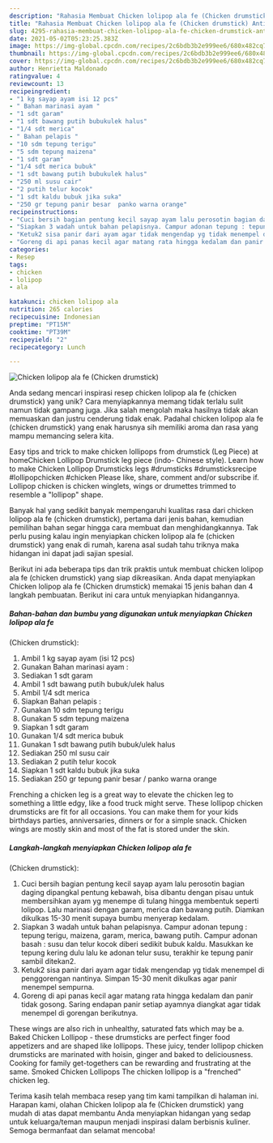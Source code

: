 ```yaml
---
description: "Rahasia Membuat Chicken lolipop ala fe (Chicken drumstick) Anti Gagal"
title: "Rahasia Membuat Chicken lolipop ala fe (Chicken drumstick) Anti Gagal"
slug: 4295-rahasia-membuat-chicken-lolipop-ala-fe-chicken-drumstick-anti-gagal
date: 2021-05-02T05:23:25.383Z
image: https://img-global.cpcdn.com/recipes/2c6bdb3b2e999ee6/680x482cq70/chicken-lolipop-ala-fe-chicken-drumstick-foto-resep-utama.jpg
thumbnail: https://img-global.cpcdn.com/recipes/2c6bdb3b2e999ee6/680x482cq70/chicken-lolipop-ala-fe-chicken-drumstick-foto-resep-utama.jpg
cover: https://img-global.cpcdn.com/recipes/2c6bdb3b2e999ee6/680x482cq70/chicken-lolipop-ala-fe-chicken-drumstick-foto-resep-utama.jpg
author: Henrietta Maldonado
ratingvalue: 4
reviewcount: 13
recipeingredient:
- "1 kg sayap ayam isi 12 pcs"
- " Bahan marinasi ayam "
- "1 sdt garam"
- "1 sdt bawang putih bubukulek halus"
- "1/4 sdt merica"
- " Bahan pelapis "
- "10 sdm tepung terigu"
- "5 sdm tepung maizena"
- "1 sdt garam"
- "1/4 sdt merica bubuk"
- "1 sdt bawang putih bubukulek halus"
- "250 ml susu cair"
- "2 putih telur kocok"
- "1 sdt kaldu bubuk jika suka"
- "250 gr tepung panir besar  panko warna orange"
recipeinstructions:
- "Cuci bersih bagian pentung kecil sayap ayam lalu perosotin bagian daging dipangkal pentung kebawah, bisa dibantu dengan pisau untuk membersihkan ayam yg menempe di tulang hingga membentuk seperti lolipop. Lalu marinasi dengan garam, merica dan bawang putih. Diamkan dikulkas 15-30 menit supaya bumbu menyerap kedalam."
- "Siapkan 3 wadah untuk bahan pelapisnya. Campur adonan tepung : tepung terigu, maizena, garam, merica, bawang putih. Campur adonan basah : susu dan telur kocok diberi sedikit bubuk kaldu. Masukkan ke tepung kering dulu lalu ke adonan telur susu, terakhir ke tepung panir sambil ditekan2."
- "Ketuk2 sisa panir dari ayam agar tidak mengendap yg tidak menempel di penggorengan nantinya. Simpan 15-30 menit dikulkas agar panir menempel sempurna."
- "Goreng di api panas kecil agar matang rata hingga kedalam dan panir tidak gosong. Saring endapan panir setiap ayamnya diangkat agar tidak menempel di gorengan berikutnya."
categories:
- Resep
tags:
- chicken
- lolipop
- ala

katakunci: chicken lolipop ala 
nutrition: 265 calories
recipecuisine: Indonesian
preptime: "PT15M"
cooktime: "PT39M"
recipeyield: "2"
recipecategory: Lunch

---
```



![Chicken lolipop ala fe
(Chicken drumstick)](https://img-global.cpcdn.com/recipes/2c6bdb3b2e999ee6/680x482cq70/chicken-lolipop-ala-fe-chicken-drumstick-foto-resep-utama.jpg)

Anda sedang mencari inspirasi resep chicken lolipop ala fe
(chicken drumstick) yang unik? Cara menyiapkannya memang tidak terlalu sulit namun tidak gampang juga. Jika salah mengolah maka hasilnya tidak akan memuaskan dan justru cenderung tidak enak. Padahal chicken lolipop ala fe
(chicken drumstick) yang enak harusnya sih memiliki aroma dan rasa yang mampu memancing selera kita.

Easy tips and trick to make chicken lollipops from drumstick (Leg Piece) at homeChicken Lollipop Drumstick leg piece (indo- Chinese style). Learn how to make Chicken Lollipop Drumsticks legs #drumsticks #drumsticksrecipe #lollipopchicken #chicken Please like, share, comment and/or subscribe if. Lollipop chicken is chicken winglets, wings or drumettes trimmed to resemble a &#34;lollipop&#34; shape.

Banyak hal yang sedikit banyak mempengaruhi kualitas rasa dari chicken lolipop ala fe
(chicken drumstick), pertama dari jenis bahan, kemudian pemilihan bahan segar hingga cara membuat dan menghidangkannya. Tak perlu pusing kalau ingin menyiapkan chicken lolipop ala fe
(chicken drumstick) yang enak di rumah, karena asal sudah tahu triknya maka hidangan ini dapat jadi sajian spesial.


Berikut ini ada beberapa tips dan trik praktis untuk membuat chicken lolipop ala fe
(chicken drumstick) yang siap dikreasikan. Anda dapat menyiapkan Chicken lolipop ala fe
(Chicken drumstick) memakai 15 jenis bahan dan 4 langkah pembuatan. Berikut ini cara untuk menyiapkan hidangannya.

<!--inarticleads1-->

##### Bahan-bahan dan bumbu yang digunakan untuk menyiapkan Chicken lolipop ala fe
(Chicken drumstick):

1. Ambil 1 kg sayap ayam (isi 12 pcs)
1. Gunakan  Bahan marinasi ayam :
1. Sediakan 1 sdt garam
1. Ambil 1 sdt bawang putih bubuk/ulek halus
1. Ambil 1/4 sdt merica
1. Siapkan  Bahan pelapis :
1. Gunakan 10 sdm tepung terigu
1. Gunakan 5 sdm tepung maizena
1. Siapkan 1 sdt garam
1. Gunakan 1/4 sdt merica bubuk
1. Gunakan 1 sdt bawang putih bubuk/ulek halus
1. Sediakan 250 ml susu cair
1. Sediakan 2 putih telur kocok
1. Siapkan 1 sdt kaldu bubuk jika suka
1. Sediakan 250 gr tepung panir besar / panko warna orange


Frenching a chicken leg is a great way to elevate the chicken leg to something a little edgy, like a food truck might serve. These lollipop chicken drumsticks are fit for all occasions. You can make them for your kids birthdays parties, anniversaries, dinners or for a simple snack. Chicken wings are mostly skin and most of the fat is stored under the skin. 

<!--inarticleads2-->

##### Langkah-langkah menyiapkan Chicken lolipop ala fe
(Chicken drumstick):

1. Cuci bersih bagian pentung kecil sayap ayam lalu perosotin bagian daging dipangkal pentung kebawah, bisa dibantu dengan pisau untuk membersihkan ayam yg menempe di tulang hingga membentuk seperti lolipop. Lalu marinasi dengan garam, merica dan bawang putih. Diamkan dikulkas 15-30 menit supaya bumbu menyerap kedalam.
1. Siapkan 3 wadah untuk bahan pelapisnya. Campur adonan tepung : tepung terigu, maizena, garam, merica, bawang putih. Campur adonan basah : susu dan telur kocok diberi sedikit bubuk kaldu. Masukkan ke tepung kering dulu lalu ke adonan telur susu, terakhir ke tepung panir sambil ditekan2.
1. Ketuk2 sisa panir dari ayam agar tidak mengendap yg tidak menempel di penggorengan nantinya. Simpan 15-30 menit dikulkas agar panir menempel sempurna.
1. Goreng di api panas kecil agar matang rata hingga kedalam dan panir tidak gosong. Saring endapan panir setiap ayamnya diangkat agar tidak menempel di gorengan berikutnya.


These wings are also rich in unhealthy, saturated fats which may be a. Baked Chicken Lollipop - these drumsticks are perfect finger food appetizers and are shaped like lollipops. These juicy, tender lollipop chicken drumsticks are marinated with hoisin, ginger and baked to deliciousness. Cooking for family get-togethers can be rewarding and frustrating at the same. Smoked Chicken Lollipops The chicken lollipop is a &#34;frenched&#34; chicken leg. 

Terima kasih telah membaca resep yang tim kami tampilkan di halaman ini. Harapan kami, olahan Chicken lolipop ala fe
(Chicken drumstick) yang mudah di atas dapat membantu Anda menyiapkan hidangan yang sedap untuk keluarga/teman maupun menjadi inspirasi dalam berbisnis kuliner. Semoga bermanfaat dan selamat mencoba!
